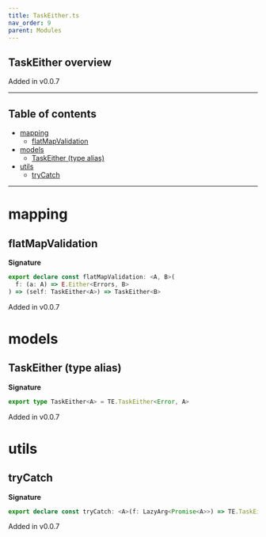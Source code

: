 ```yaml
---
title: TaskEither.ts
nav_order: 9
parent: Modules
---
```


## TaskEither overview

Added in v0.0.7

---

<h2 class="text-delta">Table of contents</h2>

- [mapping](#mapping)
  - [flatMapValidation](#flatmapvalidation)
- [models](#models)
  - [TaskEither (type alias)](#taskeither-type-alias)
- [utils](#utils)
  - [tryCatch](#trycatch)

---

# mapping

## flatMapValidation

**Signature**

```ts
export declare const flatMapValidation: <A, B>(
  f: (a: A) => E.Either<Errors, B>
) => (self: TaskEither<A>) => TaskEither<B>
```

Added in v0.0.7

# models

## TaskEither (type alias)

**Signature**

```ts
export type TaskEither<A> = TE.TaskEither<Error, A>
```

Added in v0.0.7

# utils

## tryCatch

**Signature**

```ts
export declare const tryCatch: <A>(f: LazyArg<Promise<A>>) => TE.TaskEither<Error, A>
```

Added in v0.0.7
